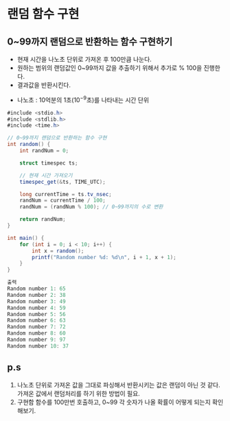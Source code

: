 # 랜덤 함수 구현

## 0~99까지 랜덤으로 반환하는 함수 구현하기

- 현재 시간을 나노초 단위로 가져온 후 100만큼 나눈다. 
- 원하는 범위의 랜덤값인 0~99까지 값을 추출하기 위해서 추가로 % 100을 진행한다.
- 결과값을 반환시킨다.

* 나노초 : 10억분의 1초($10^{-9}$초)를 나타내는 시간 단위


```C#
#include <stdio.h>
#include <stdlib.h>
#include <time.h>

// 0~99까지 랜덤으로 반환하는 함수 구현
int random() {
	int randNum = 0;

    struct timespec ts;

    // 현재 시간 가져오기
    timespec_get(&ts, TIME_UTC);

    long currentTime = ts.tv_nsec;
    randNum = currentTime / 100;
	randNum = (randNum % 100); // 0~99까지의 수로 변환

	return randNum;
}

int main() {
    for (int i = 0; i < 10; i++) {
        int x = random();
		printf("Random number %d: %d\n", i + 1, x + 1);
    }
}
```

```C#
출력
Random number 1: 65
Random number 2: 38
Random number 3: 49
Random number 4: 59
Random number 5: 56
Random number 6: 63
Random number 7: 72
Random number 8: 60
Random number 9: 97
Random number 10: 37
```

## p.s
1. 나노초 단위로 가져온 값을 그대로 파싱해서 반환시키는 값은 랜덤이 아닌 것 같다. 가져온 값에서 랜덤처리를 하기 위한 방법이 필요.
2. 구현함 함수를 100만번 호출하고, 0~99 각 숫자가 나올 확률이 어떻게 되는지 확인해보기.
